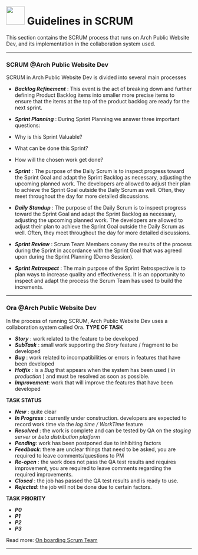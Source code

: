 # <img src="https://media.giphy.com/media/mGcNjsfWAjY5AEZNw6/giphy.gif" width="50"> Guidelines in SCRUM

This section contains the SCRUM process that runs on Arch Public Website Dev, and its implementation in the collaboration system used.

---

### SCRUM @Arch Public Website Dev

SCRUM in Arch Public Website Dev is divided into several main processes

- **_Backlog Refinement_** : This event is the act of breaking down and further defining Product Backlog items into smaller more precise items to ensure that the items at the top of the product backlog are ready for the next sprint.
- **_Sprint Planning_** : During Sprint Planning we answer three important questions:

- Why is this Sprint Valuable?
- What can be done this Sprint?
- How will the chosen work get done?

- **_Sprint_** : The purpose of the Daily Scrum is to inspect progress toward the Sprint Goal and adapt the Sprint Backlog as necessary, adjusting the upcoming planned work. The developers are allowed to adjust their plan to achieve the Sprint Goal outside the Daily Scrum as well. Often, they meet throughout the day for more detailed discussions.
- **_Daily Standup_** : The purpose of the Daily Scrum is to inspect progress toward the Sprint Goal and adapt the Sprint Backlog as necessary, adjusting the upcoming planned work. The developers are allowed to adjust their plan to achieve the Sprint Goal outside the Daily Scrum as well. Often, they meet throughout the day for more detailed discussions.
- **_Sprint Review_** : Scrum Team Members convey the results of the process during the Sprint in accordance with the Sprint Goal that was agreed upon during the Sprint Planning (Demo Session).
- **_Sprint Retrospect_** : The main purpose of the Sprint Retrospective is to plan ways to increase quality and effectiveness. It is an opportunity to inspect and adapt the process the Scrum Team has used to build the
increments.

---

### Ora @Arch Public Website Dev

In the process of running SCRUM, Arch Public Website Dev uses a collaboration system called Ora.
**TYPE OF TASK**

- _**Story**_ : work related to the feature to be developed
- _**SubTask**_ : small work supporting the _Story_ feature / fragment to be developed
- _**Bug**_ : work related to incompatibilities or errors in features that have been developed
- _**Hotfix**_ : is a _Bug_ that appears when the system has been used ( _in production_ ) and must be resolved as soon as possible.
- _**Improvement**_: work that will improve the features that have been developed

**TASK STATUS**

- _**New**_ : quite clear
- _**In Progress**_ : currently under construction. developers are expected to record work time via the _log time / WorkTime_ feature
- _**Resolved**_ : the work is complete and can be tested by QA on the _staging server_ or _beta distribution platform_
- _**Pending**_: work has been postponed due to inhibiting factors
- _**Feedback**_: there are unclear things that need to be asked, you are required to leave comments/questions to PM
- _**Re-open**_ : the work does not pass the QA test results and requires improvement, you are required to leave comments regarding the required improvements.
- _**Closed**_ : the job has passed the QA test results and is ready to use.
- _**Rejected**_: the job will not be done due to certain factors.

**TASK PRIORITY**

- _**P0**_
- _**P1**_
- _**P2**_
- _**P3**_

Read more: [On boarding Scrum Team](https://drive.google.com/file/d/1AQRMbmMKXbarZWmPWQEsL7fEDuB6CAie/view?usp=sharing)

---
